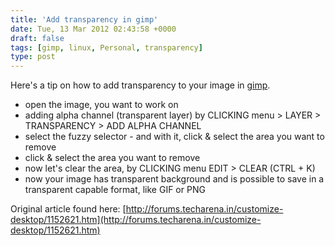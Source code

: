 ```yaml
---
title: 'Add transparency in gimp'
date: Tue, 13 Mar 2012 02:43:58 +0000
draft: false
tags: [gimp, linux, Personal, transparency]
type: post
---
```


Here's a tip on how to add transparency to your image in [gimp](http://www.gimp.org/ "gimp").

*   open the image, you want to work on
*   adding alpha channel (transparent layer) by CLICKING menu > LAYER > TRANSPARENCY > ADD ALPHA CHANNEL
*   select the fuzzy selector - and with it, click & select the area you want to remove
*   click & select the area you want to remove
*   now let's clear the area, by CLICKING menu EDIT > CLEAR (CTRL + K)
*   now your image has transparent background and is possible to save in a transparent capable format, like GIF or PNG

Original article found here: [http://forums.techarena.in/customize-desktop/1152621.htm](http://forums.techarena.in/customize-desktop/1152621.htm)